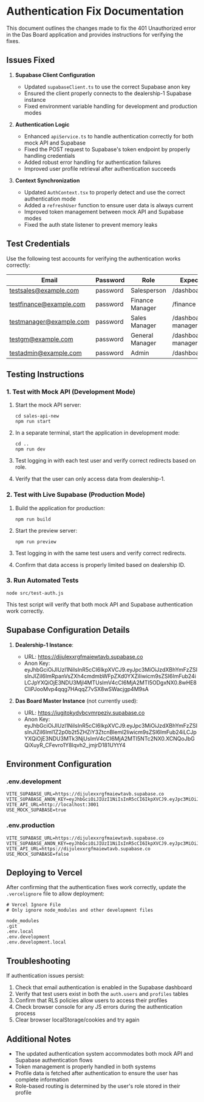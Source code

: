 # Authentication Fix Documentation

This document outlines the changes made to fix the 401 Unauthorized error in the Das Board application and provides instructions for verifying the fixes.

## Issues Fixed

1. **Supabase Client Configuration**
   - Updated `supabaseClient.ts` to use the correct Supabase anon key
   - Ensured the client properly connects to the dealership-1 Supabase instance
   - Fixed environment variable handling for development and production modes

2. **Authentication Logic**
   - Enhanced `apiService.ts` to handle authentication correctly for both mock API and Supabase
   - Fixed the POST request to Supabase's token endpoint by properly handling credentials
   - Added robust error handling for authentication failures
   - Improved user profile retrieval after authentication succeeds

3. **Context Synchronization**
   - Updated `AuthContext.tsx` to properly detect and use the correct authentication mode
   - Added a `refreshUser` function to ensure user data is always current
   - Improved token management between mock API and Supabase modes
   - Fixed the auth state listener to prevent memory leaks

## Test Credentials

Use the following test accounts for verifying the authentication works correctly:

| Email | Password | Role | Expected Redirect |
|-------|----------|------|------------------|
| testsales@example.com | password | Salesperson | /dashboard/salesperson |
| testfinance@example.com | password | Finance Manager | /finance |
| testmanager@example.com | password | Sales Manager | /dashboard/sales-manager |
| testgm@example.com | password | General Manager | /dashboard/general-manager |
| testadmin@example.com | password | Admin | /dashboard/admin |

## Testing Instructions

### 1. Test with Mock API (Development Mode)

1. Start the mock API server:
   ```
   cd sales-api-new
   npm run start
   ```

2. In a separate terminal, start the application in development mode:
   ```
   cd ..
   npm run dev
   ```

3. Test logging in with each test user and verify correct redirects based on role.

4. Verify that the user can only access data from dealership-1.

### 2. Test with Live Supabase (Production Mode)

1. Build the application for production:
   ```
   npm run build
   ```

2. Start the preview server:
   ```
   npm run preview
   ```

3. Test logging in with the same test users and verify correct redirects.

4. Confirm that data access is properly limited based on dealership ID.

### 3. Run Automated Tests

```
node src/test-auth.js
```

This test script will verify that both mock API and Supabase authentication work correctly.

## Supabase Configuration Details

1. **Dealership-1 Instance**:
   - URL: https://dijulexxrgfmaiewtavb.supabase.co
   - Anon Key: eyJhbGciOiJIUzI1NiIsInR5cCI6IkpXVCJ9.eyJpc3MiOiJzdXBhYmFzZSIsInJlZiI6ImRpanVsZXh4cmdmbWFpZXd0YXZiIiwicm9sZSI6ImFub24iLCJpYXQiOjE3NDU3MjI4MTUsImV4cCI6MjA2MTI5ODgxNX0.8wHE8CliPJooMvp4qqg7HAqqZ7vSX8wSWacjgp4M9sA

2. **Das Board Master Instance** (not currently used):
   - URL: https://iugjtokydvbcvmrpeziv.supabase.co
   - Anon Key: eyJhbGciOiJIUzI1NiIsInR5cCI6IkpXVCJ9.eyJpc3MiOiJzdXBhYmFzZSIsInJlZiI6Iml1Z2p0b2t5ZHZiY3ZtcnBleml2Iiwicm9sZSI6ImFub24iLCJpYXQiOjE3NDU3MTk3NjUsImV4cCI6MjA2MTI5NTc2NX0.XCNQoJbGQiXuyR_CFevro1Y8lqvh2_jmjrD181UYtY4

## Environment Configuration

### .env.development
```
VITE_SUPABASE_URL=https://dijulexxrgfmaiewtavb.supabase.co
VITE_SUPABASE_ANON_KEY=eyJhbGciOiJIUzI1NiIsInR5cCI6IkpXVCJ9.eyJpc3MiOiJzdXBhYmFzZSIsInJlZiI6ImRpanVsZXh4cmdmbWFpZXd0YXZiIiwicm9sZSI6ImFub24iLCJpYXQiOjE3NDU3MjI4MTUsImV4cCI6MjA2MTI5ODgxNX0.8wHE8CliPJooMvp4qqg7HAqqZ7vSX8wSWacjgp4M9sA
VITE_API_URL=http://localhost:3001
USE_MOCK_SUPABASE=true
```

### .env.production
```
VITE_SUPABASE_URL=https://dijulexxrgfmaiewtavb.supabase.co
VITE_SUPABASE_ANON_KEY=eyJhbGciOiJIUzI1NiIsInR5cCI6IkpXVCJ9.eyJpc3MiOiJzdXBhYmFzZSIsInJlZiI6ImRpanVsZXh4cmdmbWFpZXd0YXZiIiwicm9sZSI6ImFub24iLCJpYXQiOjE3NDU3MjI4MTUsImV4cCI6MjA2MTI5ODgxNX0.8wHE8CliPJooMvp4qqg7HAqqZ7vSX8wSWacjgp4M9sA
VITE_API_URL=https://dijulexxrgfmaiewtavb.supabase.co
USE_MOCK_SUPABASE=false
```

## Deploying to Vercel

After confirming that the authentication fixes work correctly, update the `.vercelignore` file to allow deployment:

```
# Vercel Ignore File
# Only ignore node_modules and other development files

node_modules
.git
.env.local
.env.development
.env.development.local
```

## Troubleshooting

If authentication issues persist:

1. Check that email authentication is enabled in the Supabase dashboard
2. Verify that test users exist in both the `auth.users` and `profiles` tables
3. Confirm that RLS policies allow users to access their profiles
4. Check browser console for any JS errors during the authentication process
5. Clear browser localStorage/cookies and try again

## Additional Notes

- The updated authentication system accommodates both mock API and Supabase authentication flows
- Token management is properly handled in both systems
- Profile data is fetched after authentication to ensure the user has complete information
- Role-based routing is determined by the user's role stored in their profile 